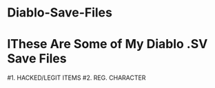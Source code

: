 # Diablo-Save-Files

# lThese Are Some of My Diablo .SV Save Files
#1. HACKED/LEGIT ITEMS
#2. REG. CHARACTER

